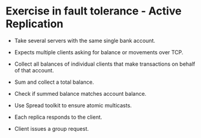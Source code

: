 # Exercise in fault tolerance - Active Replication #

- Take several servers with the same single bank account.

- Expects multiple clients asking for balance or movements over TCP.

- Collect all balances of individual clients that make transactions on behalf of that account.

- Sum and collect a total balance.

- Check if summed balance matches account balance.

- Use Spread toolkit to ensure atomic multicasts.

- Each replica responds to the client.

- Client issues a group request.